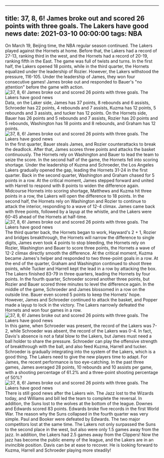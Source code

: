 
---
title: 37, 8, 6! James broke out and scored 26 points with three goals. The Lakers have good news
date: 2021-03-10 00:00:00
tags:  NBA
---
On March 19, Beijing time, the NBA regular season continued. The Lakers played against the Hornets at home. Before that, the Lakers had a record of 27-13, ranking third in the west, and the Hornets had a record of 20-19, ranking fifth in the East. The game was full of twists and turns. In the first half, the Lakers opened 18 points, while in the third quarter, the Hornets equalized under the leadership of Rozier. However, the Lakers withstood the pressure, 116-105. Under the leadership of James, they won four consecutive games! James broke out and responded to Bauer's "no attention" before the game with action.
![37, 8, 6! James broke out and scored 26 points with three goals. The Lakers have good news](918826e8-0644-4fa6-8a67-d24bd0a8bcd5.gif)
Data, on the Laker side, James has 37 points, 8 rebounds and 6 assists, Schroeder has 22 points, 4 rebounds and 7 assists, Kuzma has 12 points, 5 rebounds and 3 assists, and tucker has 12 points. On the Hornets side, Bauer has 26 points and 5 rebounds and 7 assists, Rozier has 20 points and 5 rebounds, Washington has 18 points and 8 rebounds, and Graham has 12 points.
![37, 8, 6! James broke out and scored 26 points with three goals. The Lakers have good news](d2f145e5-4adf-4a2b-833a-ebc798db1557.gif)
In the first quarter, Bauer steals James, and Rozier counterattacks to break the deadlock. After that, James scores three points and attacks the basket continuously. The Hornets rely on Washington and Bauer to lead the team to seize the score. In the second half of the game, the Hornets fell into scoring shortage. Under the leadership of Kuzma and Schroeder, the Los Angeles Lakers gradually opened the gap, leading the Hornets 31-24 in the first quarter. Back in the second quarter, Washington and Graham chased for 5 points in a row. At the critical moment, James stepped forward and united with Harrell to respond with 8 points to widen the difference again. Midcourse Hornets into scoring shortage, Matthews and Kuzma hit three points in a row, the Lakers will open the difference to 18 points. In the second half, the Hornets rely on Washington and Rozier to continue to attack the interior, responding to a wave of 12-4 climax. James came back with three points, followed by a layup at the whistle, and the Lakers were 60-45 ahead of the Hornets at half-time.
![37, 8, 6! James broke out and scored 26 points with three goals. The Lakers have good news](811bd7f7-f532-4f45-ba22-c432ec402043.gif)
The third quarter back, the Hornets began to work, Hayward's 2 + 1, Rozier and bridges breakthrough, the Hornets will narrow the difference to single digits, James even took 4 points to stop bleeding, the Hornets rely on Rozier, Washington and Bauer to score three points, the Hornets a wave of 12-2 climax directly smooth the difference. At the critical moment, Kuzma became James's helper and responded to two three-point goals in a row. At the end of the quarter, Graham and Washington continued to shoot three points, while Tucker and Harrell kept the lead in a row by attacking the box. The Lakers finished 83-79 in three quarters, leading the Hornets by four points. In the fourth quarter, Schroeder scored another three points, but Rozier and Bauer scored three minutes to level the difference again. In the middle of the game, Schroeder and James blossomed in a row on the outside line. Bauer even scored 5 points to keep the Hornets' hope. However, James and Schroeder continued to attack the basket, and Popper made a layup to lock in the victory. The Lakers narrowly defeated the Hornets and won four games in a row.
![37, 8, 6! James broke out and scored 26 points with three goals. The Lakers have good news](2280923d-ad15-4e41-a935-67643d26a1ca.gif)
In this game, when Schroeder was present, the record of the Lakers was 7-2, while Schroeder was absent, the record of the Lakers was 0-4. In fact, Davis's absence is not a fatal blow to the Lakers, but James must need a ball holder to share the pressure. Schroeder can play the offensive strength of breakthrough with the ball, and also feed Kuzma, Harrell and tucker. Schroeder is gradually integrating into the system of the Lakers, which is a good thing. The Lakers need to give the new players time to adapt. For James, the recent performance is too eye-catching. In the past three games, James averaged 28 points, 10 rebounds and 10 assists per game, with a shooting percentage of 61.2% and a three-point shooting percentage of 50%?
![37, 8, 6! James broke out and scored 26 points with three goals. The Lakers have good news](c13715c7-ce94-444a-882e-8f7c7cc5ecf3.gif)
There is still good news after the Lakers win. The Jazz lost to the Wizards today, and Williams and bill led the team to complete the reversal. In addition, the Suns lost to the wolves at the bottom of the league. Downes and Edwards scored 83 points. Edwards broke five records in the first World War. The reason why the Suns collapsed in the fourth quarter was very simple. Paul and Booker were defeated by Edwards. The two major competitors lost at the same time. The Lakers not only surpassed the Suns to the second place in the west, but also were only 1.5 games away from the jazz. In addition, the Lakers had 2.5 games away from the Clippers! Now the jazz has become the public enemy of the league, and the Lakers are in an invincible position. Davis can be at ease to recover. He is looking forward to Kuzma, Harrell and Schroeder playing more steadily!